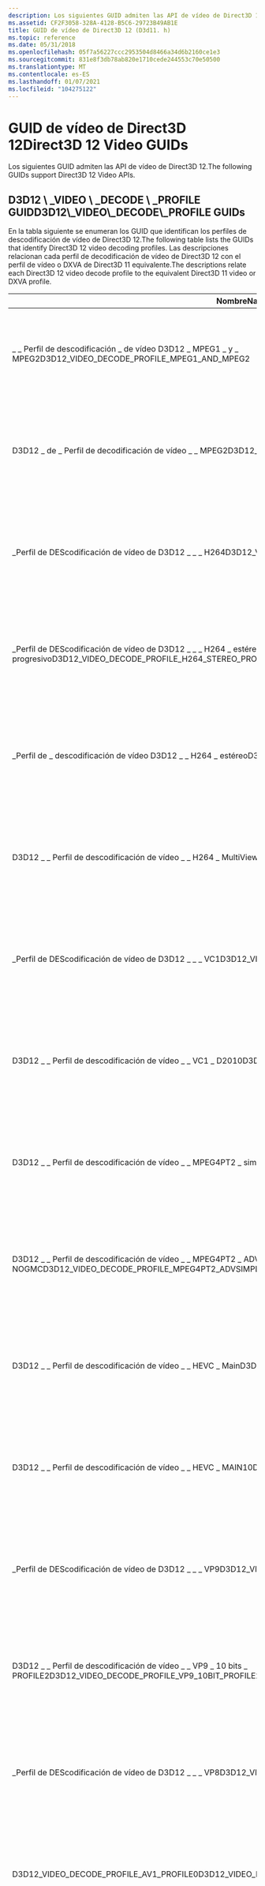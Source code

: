 ```yaml
---
description: Los siguientes GUID admiten las API de vídeo de Direct3D 12.
ms.assetid: CF2F3058-328A-4128-B5C6-29723B49AB1E
title: GUID de vídeo de Direct3D 12 (D3d11. h)
ms.topic: reference
ms.date: 05/31/2018
ms.openlocfilehash: 05f7a56227ccc2953504d8466a34d6b2160ce1e3
ms.sourcegitcommit: 831e8f3db78ab820e1710cede244553c70e50500
ms.translationtype: MT
ms.contentlocale: es-ES
ms.lasthandoff: 01/07/2021
ms.locfileid: "104275122"
---
```

# <a name="direct3d-12-video-guids"></a><span data-ttu-id="62947-103">GUID de vídeo de Direct3D 12</span><span class="sxs-lookup"><span data-stu-id="62947-103">Direct3D 12 Video GUIDs</span></span>

<span data-ttu-id="62947-104">Los siguientes GUID admiten las API de vídeo de Direct3D 12.</span><span class="sxs-lookup"><span data-stu-id="62947-104">The following GUIDs support Direct3D 12 Video APIs.</span></span>

## <a name="d3d12_video_decode_profile-guids"></a><span data-ttu-id="62947-105">D3D12 \\ _VIDEO \\ _DECODE \\ _PROFILE GUID</span><span class="sxs-lookup"><span data-stu-id="62947-105">D3D12\\_VIDEO\\_DECODE\\_PROFILE GUIDs</span></span>

<span data-ttu-id="62947-106">En la tabla siguiente se enumeran los GUID que identifican los perfiles de descodificación de vídeo de Direct3D 12.</span><span class="sxs-lookup"><span data-stu-id="62947-106">The following table lists the GUIDs that identify Direct3D 12 video decoding profiles.</span></span> <span data-ttu-id="62947-107">Las descripciones relacionan cada perfil de decodificación de vídeo de Direct3D 12 con el perfil de vídeo o DXVA de Direct3D 11 equivalente.</span><span class="sxs-lookup"><span data-stu-id="62947-107">The descriptions relate each Direct3D 12 video decode profile to the equivalent Direct3D 11 video or DXVA profile.</span></span>

| <span data-ttu-id="62947-108">Nombre</span><span class="sxs-lookup"><span data-stu-id="62947-108">Name</span></span>                                                 | <span data-ttu-id="62947-109">Value</span><span class="sxs-lookup"><span data-stu-id="62947-109">Value</span></span>                                                                                | <span data-ttu-id="62947-110">Descripción</span><span class="sxs-lookup"><span data-stu-id="62947-110">Description</span></span>
|------------------------------------------------------|--------------------------------------------------------------------------------------|--------------------------------------------------------|
| <span data-ttu-id="62947-111">\_ \_ Perfil de descodificación \_ de vídeo D3D12 \_ MPEG1 \_ y \_ MPEG2</span><span class="sxs-lookup"><span data-stu-id="62947-111">D3D12\_VIDEO\_DECODE\_PROFILE\_MPEG1\_AND\_MPEG2</span></span>           | <span data-ttu-id="62947-112">0x86695f12, 0x340e, 0x4f04, 0x9F, 0xd3, 0x92, 0x53, 0xdd,, 0x74, 0x60</span><span class="sxs-lookup"><span data-stu-id="62947-112">0x86695f12,  0x340e,  0x4f04,  0x9f,  0xd3,  0x92,  0x53,  0xdd,  0x32,  0x74,  0x60</span></span> | <span data-ttu-id="62947-113">Equivalente a DXVA2 \_ ModeMPEG2and1 \_ VLD.</span><span class="sxs-lookup"><span data-stu-id="62947-113">Equivalent to DXVA2\_ModeMPEG2and1\_VLD.</span></span>                 |
| <span data-ttu-id="62947-114">D3D12 \_ de \_ Perfil de decodificación de vídeo \_ \_ MPEG2</span><span class="sxs-lookup"><span data-stu-id="62947-114">D3D12\_VIDEO\_DECODE\_PROFILE\_MPEG2</span></span>                     | <span data-ttu-id="62947-115">0xee27417f, 0x5e28, 0x4e65, 0xbe, 0xEA, 0x1d, 0x26, 0xb5, 0x08, 0xad, 0xC9</span><span class="sxs-lookup"><span data-stu-id="62947-115">0xee27417f, 0x5e28, 0x4e65, 0xbe, 0xea, 0x1d, 0x26, 0xb5, 0x08, 0xad, 0xc9</span></span>           | <span data-ttu-id="62947-116">Equivalente al \_ Perfil de DEScodificador de D3D11 \_ \_ MPEG2 \_ VLD y DXVA2 \_ ModeMPEG2 \_ VLD.</span><span class="sxs-lookup"><span data-stu-id="62947-116">Equivalent to D3D11\_DECODER\_PROFILE\_MPEG2\_VLD and DXVA2\_ModeMPEG2\_VLD.</span></span>                 |
| <span data-ttu-id="62947-117">\_Perfil de DEScodificación de vídeo de D3D12 \_ \_ \_ H264</span><span class="sxs-lookup"><span data-stu-id="62947-117">D3D12\_VIDEO\_DECODE\_PROFILE\_H264</span></span>                      | <span data-ttu-id="62947-118">0x1b81be68, 0xa0c7, 0x11d3, 0xb9, 0x84, 0x00, 0xc0, 0x4f, 0x2e, 0x73, 0xc5</span><span class="sxs-lookup"><span data-stu-id="62947-118">0x1b81be68,  0xa0c7,  0x11d3,  0xb9,  0x84, 0x00, 0xc0, 0x4f, 0x2e, 0x73, 0xc5</span></span>       | <span data-ttu-id="62947-119">Equivalente al \_ Perfil de DEScodificador de D3D11 \_ \_ H264 \_ VLD \_ NOFGT y DXVA \_ ModeH264 \_ \_ VLD NOFGT.</span><span class="sxs-lookup"><span data-stu-id="62947-119">Equivalent to D3D11\_DECODER\_PROFILE\_H264\_VLD\_NOFGT and DXVA\_ModeH264\_VLD\_NoFGT.</span></span> |
| <span data-ttu-id="62947-120">\_Perfil de DEScodificación de vídeo de D3D12 \_ \_ \_ H264 \_ estéreo \_ progresivo</span><span class="sxs-lookup"><span data-stu-id="62947-120">D3D12\_VIDEO\_DECODE\_PROFILE\_H264\_STEREO\_PROGRESSIVE</span></span>   | <span data-ttu-id="62947-121">0xd79be8da, 0x0cf1, 0x4c81, 0xb8, 0x2a, 0x69, 0xa4, 0xe2, 0x36, 0xf4, 0x3D</span><span class="sxs-lookup"><span data-stu-id="62947-121">0xd79be8da,  0x0cf1, 0x4c81, 0xb8, 0x2a, 0x69, 0xa4, 0xe2, 0x36, 0xf4, 0x3d</span></span>          | <span data-ttu-id="62947-122">Equivalente al \_ Perfil de DEScodificador D3D11 \_ \_ H264 \_ VLD \_ estéreo \_ progresivo \_ NOFGT y DXVA \_ ModeH264 VLD \_ \_ estéreo \_ progresivo \_ NOFGT.</span><span class="sxs-lookup"><span data-stu-id="62947-122">Equivalent to D3D11\_DECODER\_PROFILE\_H264\_VLD\_STEREO\_PROGRESSIVE\_NOFGT and DXVA\_ModeH264\_VLD\_Stereo\_Progressive\_NoFGT.</span></span> |
| <span data-ttu-id="62947-123">\_Perfil de \_ descodificación de vídeo D3D12 \_ \_ H264 \_ estéreo</span><span class="sxs-lookup"><span data-stu-id="62947-123">D3D12\_VIDEO\_DECODE\_PROFILE\_H264\_STEREO</span></span>               | <span data-ttu-id="62947-124">0xf9aaccbb, 0xc2b6, 0x4cfc, 0x87, 0x79, 0x57, 0x07, 0xb1, 0x76, 0x05, 0x52</span><span class="sxs-lookup"><span data-stu-id="62947-124">0xf9aaccbb,  0xc2b6, 0x4cfc, 0x87, 0x79, 0x57, 0x07, 0xb1, 0x76, 0x05, 0x52</span></span>          | <span data-ttu-id="62947-125">Equivalente al \_ Perfil de DEScodificador de D3D11 \_ \_ H264 \_ VLD \_ Stereo \_ NOFGT y DXVA \_ ModeH264 VLD \_ \_ Stereo \_ NOFGT</span><span class="sxs-lookup"><span data-stu-id="62947-125">Equivalent to D3D11\_DECODER\_PROFILE\_H264\_VLD\_STEREO\_NOFGT and DXVA\_ModeH264\_VLD\_Stereo\_NoFGT</span></span> |
| <span data-ttu-id="62947-126">D3D12 \_ \_ Perfil de descodificación de vídeo \_ \_ H264 \_ MultiView</span><span class="sxs-lookup"><span data-stu-id="62947-126">D3D12\_VIDEO\_DECODE\_PROFILE\_H264\_MULTIVIEW</span></span>            | <span data-ttu-id="62947-127">0x705b9d82, 0x76cf, 0x49d6, 0xb7, 0xe6, 0xac, 0x88, 0x72, 0xdb, 0x01, 0x3c</span><span class="sxs-lookup"><span data-stu-id="62947-127">0x705b9d82,  0x76cf, 0x49d6, 0xb7, 0xe6, 0xac, 0x88, 0x72, 0xdb, 0x01, 0x3c</span></span>          | <span data-ttu-id="62947-128">Equivalente al \_ Perfil de DEScodificador de D3D11 \_ \_ H264 \_ VLD \_ MultiView \_ NOFGT y DXVA \_ ModeH264 VLD \_ \_ MultiView \_ NOFGT.</span><span class="sxs-lookup"><span data-stu-id="62947-128">Equivalent to D3D11\_DECODER\_PROFILE\_H264\_VLD\_MULTIVIEW\_NOFGT and DXVA\_ModeH264\_VLD\_Multiview\_NoFGT.</span></span> |
| <span data-ttu-id="62947-129">\_Perfil de DEScodificación de vídeo de D3D12 \_ \_ \_ VC1</span><span class="sxs-lookup"><span data-stu-id="62947-129">D3D12\_VIDEO\_DECODE\_PROFILE\_VC1</span></span>                       | <span data-ttu-id="62947-130">0x1b81beA3, 0xa0c7, 0x11d3, 0xb9, 0x84, 0x00, 0xc0, 0x4f, 0x2e, 0x73, 0xc5</span><span class="sxs-lookup"><span data-stu-id="62947-130">0x1b81beA3,  0xa0c7, 0x11d3, 0xb9, 0x84, 0x00, 0xc0, 0x4f, 0x2e, 0x73, 0xc5</span></span>          | <span data-ttu-id="62947-131">Equivalente al \_ Perfil de DEScodificador de D3D11 \_ \_ VC1 \_ VLD y DXVA \_ ModeVC1 \_ VLD.</span><span class="sxs-lookup"><span data-stu-id="62947-131">Equivalent to D3D11\_DECODER\_PROFILE\_VC1\_VLD and DXVA\_ModeVC1\_VLD.</span></span> |
| <span data-ttu-id="62947-132">D3D12 \_ \_ Perfil de descodificación de vídeo \_ \_ VC1 \_ D2010</span><span class="sxs-lookup"><span data-stu-id="62947-132">D3D12\_VIDEO\_DECODE\_PROFILE\_VC1\_D2010</span></span>                 | <span data-ttu-id="62947-133">0x1b81beA4, 0xa0c7, 0x11d3, 0xb9, 0x84, 0x00, 0xc0, 0x4f, 0x2e, 0x73, 0xc5</span><span class="sxs-lookup"><span data-stu-id="62947-133">0x1b81beA4,  0xa0c7, 0x11d3, 0xb9, 0x84, 0x00, 0xc0, 0x4f, 0x2e, 0x73, 0xc5</span></span>          | <span data-ttu-id="62947-134">Equivalente al \_ Perfil de DEScodificador de D3D11 \_ \_ VC1 \_ D2010 y DXVA \_ ModeVC1 \_ D2010.</span><span class="sxs-lookup"><span data-stu-id="62947-134">Equivalent to D3D11\_DECODER\_PROFILE\_VC1\_D2010 and DXVA\_ModeVC1\_D2010.</span></span> |
| <span data-ttu-id="62947-135">D3D12 \_ \_ Perfil de descodificación de vídeo \_ \_ MPEG4PT2 \_ simple</span><span class="sxs-lookup"><span data-stu-id="62947-135">D3D12\_VIDEO\_DECODE\_PROFILE\_MPEG4PT2\_SIMPLE</span></span>           | <span data-ttu-id="62947-136">0xefd64d74, 0xc9e8, 0x41d7, 0xa5, 0xe9, 0xe9, 0xb0, 0xe3, 0x9F, 0xa3, 0x19</span><span class="sxs-lookup"><span data-stu-id="62947-136">0xefd64d74,  0xc9e8, 0x41d7, 0xa5, 0xe9, 0xe9, 0xb0, 0xe3, 0x9f, 0xa3, 0x19</span></span>          | <span data-ttu-id="62947-137">Equivalente al \_ Perfil de DEScodificador de D3D11 \_ \_ MPEG4PT2 \_ VLD \_ simple y DXVA \_ ModeMPEG4pt2 \_ VLD \_ simple.</span><span class="sxs-lookup"><span data-stu-id="62947-137">Equivalent to D3D11\_DECODER\_PROFILE\_MPEG4PT2\_VLD\_SIMPLE and DXVA\_ModeMPEG4pt2\_VLD\_Simple.</span></span> |
| <span data-ttu-id="62947-138">D3D12 \_ \_ Perfil de descodificación de vídeo \_ \_ MPEG4PT2 \_ ADVSIMPLE \_ NOGMC</span><span class="sxs-lookup"><span data-stu-id="62947-138">D3D12\_VIDEO\_DECODE\_PROFILE\_MPEG4PT2\_ADVSIMPLE\_NOGMC</span></span>  | <span data-ttu-id="62947-139">0xed418a9f, 0x010d, 0x4eda, 0x9a, 0xe3, 0x9a, 0x65, 0x35, 0x8d, 0x8d, 0x2e</span><span class="sxs-lookup"><span data-stu-id="62947-139">0xed418a9f,  0x010d, 0x4eda, 0x9a, 0xe3, 0x9a, 0x65, 0x35, 0x8d, 0x8d, 0x2e</span></span>          | <span data-ttu-id="62947-140">Equivalente al \_ Perfil de DEScodificador de D3D11 \_ \_ MPEG4PT2 \_ VLD \_ ADVSIMPLE \_ NOGMC y DXVA \_ ModeMPEG4pt2 \_ \_ \_ VLD ADVSIMPLE NOGMC.</span><span class="sxs-lookup"><span data-stu-id="62947-140">Equivalent to D3D11\_DECODER\_PROFILE\_MPEG4PT2\_VLD\_ADVSIMPLE\_NOGMC and DXVA\_ModeMPEG4pt2\_VLD\_AdvSimple\_NoGMC.</span></span> |
| <span data-ttu-id="62947-141">D3D12 \_ \_ Perfil de descodificación de vídeo \_ \_ HEVC \_ Main</span><span class="sxs-lookup"><span data-stu-id="62947-141">D3D12\_VIDEO\_DECODE\_PROFILE\_HEVC\_MAIN</span></span>                 | <span data-ttu-id="62947-142">0x5b11d51b, 0x2f4c, 0x4452, 0xbc, 0xc3, 0x09, 0xf2, 0xa1, 0x16, 0x0c, 0xc0</span><span class="sxs-lookup"><span data-stu-id="62947-142">0x5b11d51b,  0x2f4c, 0x4452, 0xbc, 0xc3, 0x09, 0xf2, 0xa1, 0x16, 0x0c, 0xc0</span></span>          | <span data-ttu-id="62947-143">Equivalente al \_ Perfil de DEScodificador de D3D11 \_ \_ HEVC \_ VLD \_ Main y DXVA \_ ModeHEVC \_ VLD \_ Main</span><span class="sxs-lookup"><span data-stu-id="62947-143">Equivalent to D3D11\_DECODER\_PROFILE\_HEVC\_VLD\_MAIN and DXVA\_ModeHEVC\_VLD\_Main</span></span>
| <span data-ttu-id="62947-144">D3D12 \_ \_ Perfil de descodificación de vídeo \_ \_ HEVC \_ MAIN10</span><span class="sxs-lookup"><span data-stu-id="62947-144">D3D12\_VIDEO\_DECODE\_PROFILE\_HEVC\_MAIN10</span></span>               | <span data-ttu-id="62947-145">0x107af0e0, 0xef1a, 0x4d19, 0xab, 0xa8, 0x67, 0xa1, 0x63, 0x07, 0x3D, 0x13</span><span class="sxs-lookup"><span data-stu-id="62947-145">0x107af0e0,  0xef1a, 0x4d19, 0xab, 0xa8, 0x67, 0xa1, 0x63, 0x07, 0x3d, 0x13</span></span>          | <span data-ttu-id="62947-146">Equivalente al \_ Perfil de DEScodificador de D3D11 \_ \_ HEVC \_ VLD \_ MAIN10 y DXVA \_ ModeHEVC \_ \_ VLD MAIN10.</span><span class="sxs-lookup"><span data-stu-id="62947-146">Equivalent to D3D11\_DECODER\_PROFILE\_HEVC\_VLD\_MAIN10 and DXVA\_ModeHEVC\_VLD\_Main10.</span></span>
| <span data-ttu-id="62947-147">\_Perfil de DEScodificación de vídeo de D3D12 \_ \_ \_ VP9</span><span class="sxs-lookup"><span data-stu-id="62947-147">D3D12\_VIDEO\_DECODE\_PROFILE\_VP9</span></span>                       | <span data-ttu-id="62947-148">0x463707f8, 0xa1d0, 0x4585, 0x87, 0x6d, 0x83, 0xAA, 0x6d, 0x60, 0xb8, 0x9E</span><span class="sxs-lookup"><span data-stu-id="62947-148">0x463707f8,  0xa1d0,  0x4585,  0x87,  0x6d,  0x83,  0xaa,  0x6d,  0x60,  0xb8,  0x9e</span></span> | |
| <span data-ttu-id="62947-149">D3D12 \_ \_ Perfil de descodificación de vídeo \_ \_ VP9 \_ 10 bits \_ PROFILE2</span><span class="sxs-lookup"><span data-stu-id="62947-149">D3D12\_VIDEO\_DECODE\_PROFILE\_VP9\_10BIT\_PROFILE2</span></span>        | <span data-ttu-id="62947-150">0xa4c749ef, 0x6ecf, 0x48aa, 0x84, 0x48, 0x50, 0xa7, 0xa1, 0x16, 0x5f, 0xf7</span><span class="sxs-lookup"><span data-stu-id="62947-150">0xa4c749ef, 0x6ecf, 0x48aa, 0x84, 0x48, 0x50, 0xa7, 0xa1, 0x16, 0x5f, 0xf7</span></span>           | |
| <span data-ttu-id="62947-151">\_Perfil de DEScodificación de vídeo de D3D12 \_ \_ \_ VP8</span><span class="sxs-lookup"><span data-stu-id="62947-151">D3D12\_VIDEO\_DECODE\_PROFILE\_VP8</span></span>                       | <span data-ttu-id="62947-152">0x90b899ea, 0x3a62, 0x4705, 0x88, 0xb3, 0x8d, 0xF0, 0x4B, 0x27, 0X44, 0xe7</span><span class="sxs-lookup"><span data-stu-id="62947-152">0x90b899ea,  0x3a62,  0x4705,  0x88,  0xb3,  0x8d,  0xf0,  0x4b,  0x27,  0x44,  0xe7</span></span> | |
| <span data-ttu-id="62947-153">D3D12_VIDEO_DECODE_PROFILE_AV1_PROFILE0</span><span class="sxs-lookup"><span data-stu-id="62947-153">D3D12_VIDEO_DECODE_PROFILE_AV1_PROFILE0</span></span>                       | <span data-ttu-id="62947-154">0xb8be4ccb, 0xcf53, 0x46ba, 0x8d, 0x59, 0xd6, 0xb8, 0xa6, 0xda, 0x5d, 0x2a</span><span class="sxs-lookup"><span data-stu-id="62947-154">0xb8be4ccb, 0xcf53, 0x46ba, 0x8d, 0x59, 0xd6, 0xb8, 0xa6, 0xda, 0x5d, 0x2a</span></span> | |
| <span data-ttu-id="62947-155">D3D12_VIDEO_DECODE_PROFILE_AV1_PROFILE1</span><span class="sxs-lookup"><span data-stu-id="62947-155">D3D12_VIDEO_DECODE_PROFILE_AV1_PROFILE1</span></span>                       | <span data-ttu-id="62947-156">0x6936ff0f, 0x45b1, 0x4163, 0x9c, 0xc1, 0x64, 0x6e, 0xf6, 0x94, 0x61, 0x08</span><span class="sxs-lookup"><span data-stu-id="62947-156">0x6936ff0f, 0x45b1, 0x4163, 0x9c, 0xc1, 0x64, 0x6e, 0xf6, 0x94, 0x61, 0x08</span></span> | |
| <span data-ttu-id="62947-157">D3D12_VIDEO_DECODE_PROFILE_AV1_PROFILE2</span><span class="sxs-lookup"><span data-stu-id="62947-157">D3D12_VIDEO_DECODE_PROFILE_AV1_PROFILE2</span></span>                       | <span data-ttu-id="62947-158">0x0c5f2aa1, 0xe541, 0x4089, 0xbb, 0x7B, 0x98, 0x11, 0x0A, 0x19, 0xd7, 0xc8</span><span class="sxs-lookup"><span data-stu-id="62947-158">0x0c5f2aa1, 0xe541, 0x4089, 0xbb, 0x7b, 0x98, 0x11, 0x0a, 0x19, 0xd7, 0xc8</span></span> | |
| <span data-ttu-id="62947-159">D3D12_VIDEO_DECODE_PROFILE_AV1_12BIT_PROFILE2</span><span class="sxs-lookup"><span data-stu-id="62947-159">D3D12_VIDEO_DECODE_PROFILE_AV1_12BIT_PROFILE2</span></span>                 | <span data-ttu-id="62947-160">0x17127009, 0xa00f, 0x4ce1, 0x99, 0x4E, 0xbf, 0x40, 0x81, 0xf6, 0xf3, 0xF0</span><span class="sxs-lookup"><span data-stu-id="62947-160">0x17127009, 0xa00f, 0x4ce1, 0x99, 0x4e, 0xbf, 0x40, 0x81, 0xf6, 0xf3, 0xf0</span></span> | |
| <span data-ttu-id="62947-161">D3D12_VIDEO_DECODE_PROFILE_AV1_12BIT_PROFILE2_420</span><span class="sxs-lookup"><span data-stu-id="62947-161">D3D12_VIDEO_DECODE_PROFILE_AV1_12BIT_PROFILE2_420</span></span>             | <span data-ttu-id="62947-162">0x2d80bed6, 0x9cac, 0x4835, 0x9E, 0x91,, 0x7B, 0xbc, 0x4f, 0x9E, 0xe8</span><span class="sxs-lookup"><span data-stu-id="62947-162">0x2d80bed6, 0x9cac, 0x4835, 0x9e, 0x91, 0x32, 0x7b, 0xbc, 0x4f, 0x9e, 0xe8</span></span> | |

## <a name="requirements"></a><span data-ttu-id="62947-163">Requisitos</span><span class="sxs-lookup"><span data-stu-id="62947-163">Requirements</span></span>



| <span data-ttu-id="62947-164">Requisito</span><span class="sxs-lookup"><span data-stu-id="62947-164">Requirement</span></span> | <span data-ttu-id="62947-165">Value</span><span class="sxs-lookup"><span data-stu-id="62947-165">Value</span></span> |
|-------------------------------------|------------------------------------------------------------------------------------|
| <span data-ttu-id="62947-166">Cliente mínimo compatible</span><span class="sxs-lookup"><span data-stu-id="62947-166">Minimum supported client</span></span><br/> | <span data-ttu-id="62947-167">Solo aplicaciones de escritorio de Windows 10 \[\]</span><span class="sxs-lookup"><span data-stu-id="62947-167">Windows 10 \[desktop apps only\]</span></span><br/>                                        |
| <span data-ttu-id="62947-168">Servidor mínimo compatible</span><span class="sxs-lookup"><span data-stu-id="62947-168">Minimum supported server</span></span><br/> | <span data-ttu-id="62947-169">Solo aplicaciones de escritorio de Windows Server 2016 \[\]</span><span class="sxs-lookup"><span data-stu-id="62947-169">Windows Server 2016 \[desktop apps only\]</span></span><br/>                               |
| <span data-ttu-id="62947-170">Encabezado</span><span class="sxs-lookup"><span data-stu-id="62947-170">Header</span></span><br/>                   | <dl> <span data-ttu-id="62947-171"><dt>D3d11. h</dt></span><span class="sxs-lookup"><span data-stu-id="62947-171"><dt>D3d11.h</dt></span></span> </dl> |



## <a name="see-also"></a><span data-ttu-id="62947-172">Vea también</span><span class="sxs-lookup"><span data-stu-id="62947-172">See also</span></span>

<dl> <dt>

[<span data-ttu-id="62947-173">API de vídeo de Direct3D 11</span><span class="sxs-lookup"><span data-stu-id="62947-173">Direct3D 11 Video APIs</span></span>](direct3d-11-video-apis.md)
</dt> </dl>

 

 




